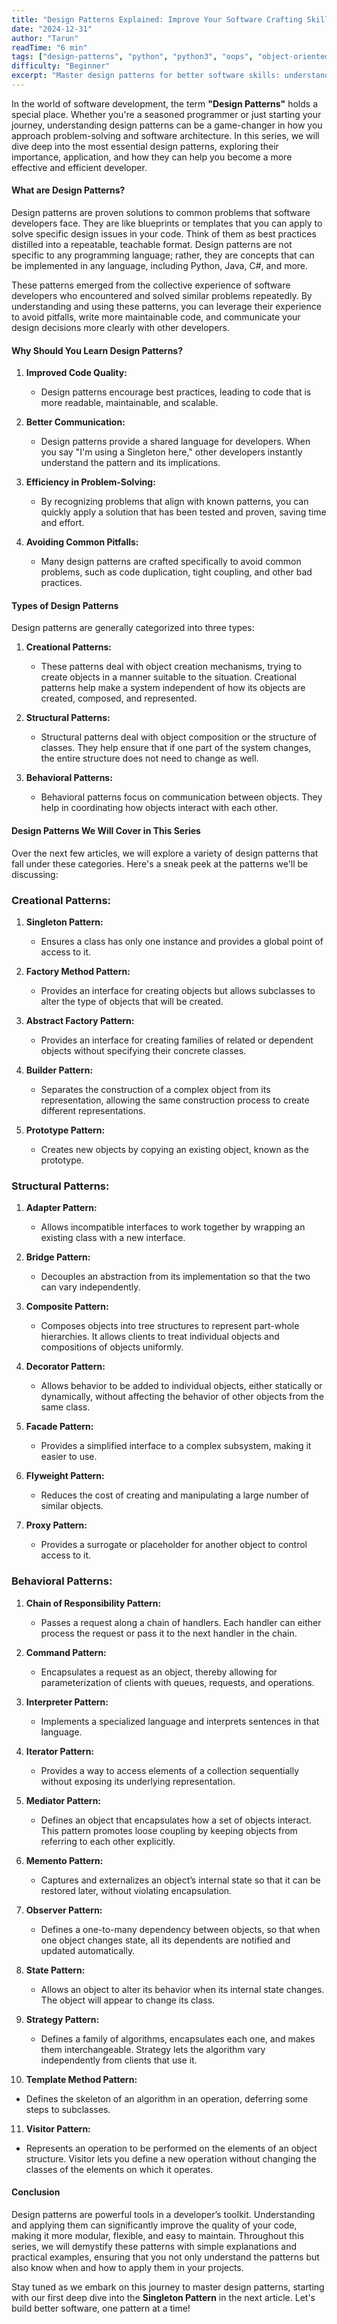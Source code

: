 ```yaml
---
title: "Design Patterns Explained: Improve Your Software Crafting Skills"
date: "2024-12-31"
author: "Tarun"
readTime: "6 min"
tags: ["design-patterns", "python", "python3", "oops", "object-oriented-programming", "design-and-architecture"]
difficulty: "Beginner"
excerpt: "Master design patterns for better software skills: understand, apply, and communicate maintainable, scalable solutions"
---
```

In the world of software development, the term **"Design Patterns"** holds a special place. Whether you're a seasoned programmer or just starting your journey, understanding design patterns can be a game-changer in how you approach problem-solving and software architecture. In this series, we will dive deep into the most essential design patterns, exploring their importance, application, and how they can help you become a more effective and efficient developer.

#### **What are Design Patterns?**

Design patterns are proven solutions to common problems that software developers face. They are like blueprints or templates that you can apply to solve specific design issues in your code. Think of them as best practices distilled into a repeatable, teachable format. Design patterns are not specific to any programming language; rather, they are concepts that can be implemented in any language, including Python, Java, C#, and more.

These patterns emerged from the collective experience of software developers who encountered and solved similar problems repeatedly. By understanding and using these patterns, you can leverage their experience to avoid pitfalls, write more maintainable code, and communicate your design decisions more clearly with other developers.

#### **Why Should You Learn Design Patterns?**

1. **Improved Code Quality:**
    
    * Design patterns encourage best practices, leading to code that is more readable, maintainable, and scalable.
        
2. **Better Communication:**
    
    * Design patterns provide a shared language for developers. When you say "I'm using a Singleton here," other developers instantly understand the pattern and its implications.
        
3. **Efficiency in Problem-Solving:**
    
    * By recognizing problems that align with known patterns, you can quickly apply a solution that has been tested and proven, saving time and effort.
        
4. **Avoiding Common Pitfalls:**
    
    * Many design patterns are crafted specifically to avoid common problems, such as code duplication, tight coupling, and other bad practices.
        

#### **Types of Design Patterns**

Design patterns are generally categorized into three types:

1. **Creational Patterns:**
    
    * These patterns deal with object creation mechanisms, trying to create objects in a manner suitable to the situation. Creational patterns help make a system independent of how its objects are created, composed, and represented.
        
2. **Structural Patterns:**
    
    * Structural patterns deal with object composition or the structure of classes. They help ensure that if one part of the system changes, the entire structure does not need to change as well.
        
3. **Behavioral Patterns:**
    
    * Behavioral patterns focus on communication between objects. They help in coordinating how objects interact with each other.
        

#### **Design Patterns We Will Cover in This Series**

Over the next few articles, we will explore a variety of design patterns that fall under these categories. Here's a sneak peek at the patterns we'll be discussing:

### **Creational Patterns:**

1. **Singleton Pattern:**
    
    * Ensures a class has only one instance and provides a global point of access to it.
        
2. **Factory Method Pattern:**
    
    * Provides an interface for creating objects but allows subclasses to alter the type of objects that will be created.
        
3. **Abstract Factory Pattern:**
    
    * Provides an interface for creating families of related or dependent objects without specifying their concrete classes.
        
4. **Builder Pattern:**
    
    * Separates the construction of a complex object from its representation, allowing the same construction process to create different representations.
        
5. **Prototype Pattern:**
    
    * Creates new objects by copying an existing object, known as the prototype.
        

### **Structural Patterns:**

1. **Adapter Pattern:**
    
    * Allows incompatible interfaces to work together by wrapping an existing class with a new interface.
        
2. **Bridge Pattern:**
    
    * Decouples an abstraction from its implementation so that the two can vary independently.
        
3. **Composite Pattern:**
    
    * Composes objects into tree structures to represent part-whole hierarchies. It allows clients to treat individual objects and compositions of objects uniformly.
        
4. **Decorator Pattern:**
    
    * Allows behavior to be added to individual objects, either statically or dynamically, without affecting the behavior of other objects from the same class.
        
5. **Facade Pattern:**
    
    * Provides a simplified interface to a complex subsystem, making it easier to use.
        
6. **Flyweight Pattern:**
    
    * Reduces the cost of creating and manipulating a large number of similar objects.
        
7. **Proxy Pattern:**
    
    * Provides a surrogate or placeholder for another object to control access to it.
        

### **Behavioral Patterns:**

1. **Chain of Responsibility Pattern:**
    
    * Passes a request along a chain of handlers. Each handler can either process the request or pass it to the next handler in the chain.
        
2. **Command Pattern:**
    
    * Encapsulates a request as an object, thereby allowing for parameterization of clients with queues, requests, and operations.
        
3. **Interpreter Pattern:**
    
    * Implements a specialized language and interprets sentences in that language.
        
4. **Iterator Pattern:**
    
    * Provides a way to access elements of a collection sequentially without exposing its underlying representation.
        
5. **Mediator Pattern:**
    
    * Defines an object that encapsulates how a set of objects interact. This pattern promotes loose coupling by keeping objects from referring to each other explicitly.
        
6. **Memento Pattern:**
    
    * Captures and externalizes an object’s internal state so that it can be restored later, without violating encapsulation.
        
7. **Observer Pattern:**
    
    * Defines a one-to-many dependency between objects, so that when one object changes state, all its dependents are notified and updated automatically.
        
8. **State Pattern:**
    
    * Allows an object to alter its behavior when its internal state changes. The object will appear to change its class.
        
9. **Strategy Pattern:**
    
    * Defines a family of algorithms, encapsulates each one, and makes them interchangeable. Strategy lets the algorithm vary independently from clients that use it.
        
10. **Template Method Pattern:**
    

* Defines the skeleton of an algorithm in an operation, deferring some steps to subclasses.
    

11. **Visitor Pattern:**
    

* Represents an operation to be performed on the elements of an object structure. Visitor lets you define a new operation without changing the classes of the elements on which it operates.
    

#### **Conclusion**

Design patterns are powerful tools in a developer’s toolkit. Understanding and applying them can significantly improve the quality of your code, making it more modular, flexible, and easy to maintain. Throughout this series, we will demystify these patterns with simple explanations and practical examples, ensuring that you not only understand the patterns but also know when and how to apply them in your projects.

Stay tuned as we embark on this journey to master design patterns, starting with our first deep dive into the **Singleton Pattern** in the next article. Let's build better software, one pattern at a time!